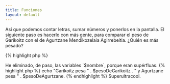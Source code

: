 ```yaml
---
title: Funciones
layout: default
---
```


Así que podemos contar letras, sumar números y ponerlos en la pantalla. El siguiente paso es
hacerlo con más gente, para comparar el peso de Garikoitz con el de Agurtzane Mendikozelaia Agirrebeitia.
¿Quién es más pesado?

{% highlight php %}
<?php

// primero Garikoitz

$garikoitz = "Garikoitz Subijana Lertxundi";
$pesoDeGarikoitz = 0;

for ($i = 0; $i < strlen($garikoitz); $i++) {
    $pesoDeGarikoitz = $pesoDeGarikoitz + ord($garikoitz[$i]);
}

echo $garikoitz . ' pesa ' . $pesoDeGarikoitz . ' kg.';

// y ahora Agurtzane

$agurtzane = "Agurtzane Mendikozelaia Agirrebeitia";
$pesoDeAgurtzane = 0;

for ($i = 0; $i < strlen($agurtzane); $i++) {
    $pesoDeAgurtzane = $pesoDeAgurtzane + ord($agurtzane[$i]);
}

echo $agurtzane . ' pesa ' . $pesoDeAgurtzane . ' kg.';

{% endhighlight %}

Esto no es buena práctica, por motivos obvios. Estamos comparando a dos personas, pero ¿qué
pasa cuando tengamos diez? No podemos copiar y pegar el mismo código cada vez que queramos añadir
una persona. ¡Necesitamos una función!

## Segunda mano

Cuando escribimos programas nos encontramos con pequeños problemas que tenemos que nresolver una y otra vez,
y pronto nos cansaremos de repetir el mismo trozo de código una y otra vez. Por suerte, podemos extraer
las partes comunes de un trozo de código, ponerlas en lugar común, y simplemente hacer referencia a ese
lugar común cuando queramos realizar la operación de nuevo. En nuestro caso, el bucle `for` y la sentencia
`echo` son idénticas en ambas secciones del programa: lo único que cambia es el nombre de cada persona.

Vamos a crear una función: un bloque de código que puede recibir datos, realiza una serie de operaciones (probablemte
usando esos datos que ha recibido) y devuelve (opcionalmente) un valor. Las funciones reciben nombres distintos
en distintos lenguages de programación. En C/C++, PHP JavaScript o Python se llaman simplemente funciones, pero
en Java sólo existen  *métodos*, en Lisp además de funciones hay *expresiones lambda*, Pascal y Delphi tienen
también *procedimiento* y otros programas tiene subrutinas. La idea siempre es la misma: reutilizar código
para no escribir siempre lo mismo, reduciendo el tamaño del programa y la probabilidad de cometer errores.

## Redundantemente

Si miramos el código de arriba de nuevo podemos ver que `$garikoitz` y `$agurtzane`, las variables, tienen el
mismo papel (almacenar el nombre de la persona), al igual que `$pesoDeGarikoitz` y `$pesoDeAgurtzane` (almacenar el 
peso total). Empecemos por homogeneizar un poco el código, reemplazando el nombre de las variables que almacenan 
el nombre y el peso pero con otras iguales para ambas secciones:

{% highlight php %}
<?php

// primero Garikoitz

$nombre = "Garikoitz Subijana Lertxundi";
$peso = 0;

for ($i = 0; $i < strlen($nombre); $i++) {
    $peso = $peso + ord($nombre[$i]);
}

echo $nombre . ' pesa ' . $peso . ' kg.';

// y ahora Agurtzane

$nombre = "Agurtzane Mendikozelaia Agirrebeitia";
$peso = 0;

for ($i = 0; $i < strlen($nombre); $i++) {
    $peso = $peso + ord($nombre[$i]);
}

echo $nombre . ' pesa ' . $peso . ' kg.';

{% endhighlight %}

Ahora las dos secciones del programa, para ambas personas, sólo difieren en el valor de la variable `$nombre`.
Estamos listos para crear una función que contenga en resto del programa:


{% highlight php %}
<?php

// nuestra función
function peso()
{
    $peso = 0;

    for ($i = 0; $i < strlen($nombre); $i++) {
        $peso = $peso + ord($nombre[$i]);
    }

    echo $nombre . ' pesa ' . $peso . ' kg.';
}

// primero Garikoitz
$nombre = "Garikoitz Subijana Lertxundi";

// y ahora Agurtzane
$nombre = "Agurtzane Mendikozelaia Agirrebeitia";

{% endhighlight %}

Ahora mismo este programa no hace nada, porque el código que ponemos dentro de las funciones no se
ejecuta mientras no llamemos a la función. En nuestro caso, tenemos que llamar a `peso()` dos veces:

{% highlight php %}
<?php

// nuestra función
function peso()
{
    $peso = 0;

    for ($i = 0; $i < strlen($nombre); $i++) {
        $peso = $peso + ord($nombre[$i]);
    }

    echo $nombre . ' pesa ' . $peso . ' kg.';
}

// primero Garikoitz
$nombre = "Garikoitz Subijana Lertxundi";
peso();

// y ahora Agurtzane
$nombre = "Agurtzane Mendikozelaia Agirrebeitia";
peso();

{% endhighlight %}

Pero esto todavía no es suficiente; dentro de la función `peso()` estamos usando la variable `$nombre`, pero
las funciones tienen su propio *ámbito*, lo que significa que no saben qué sucede a su alrededor. La variable
`$nombre` está definida fuera de la función `peso()`, y por lo tanto no podemos usarla dentro. Literalmente,
`peso()` no tiene ni idea de quiénes son Garikoitz y Agurtzane.

La mejor forma de decirle a `peso()` que calcule el peso de una persona es diciéndole quién es la persona.
Las funciones aceptan **parámetros de entrada**, que se pueden *pasar* a la función poniéndolos dentro de los 
paréntesis que se usan en la llamada.

{% highlight php %}
<?php

// nuestra función
function peso()
{
    $peso = 0;

    for ($i = 0; $i < strlen($nombre); $i++) {
        $peso = $peso + ord($nombre[$i]);
    }

    echo $nombre . ' pesa ' . $peso . ' kg.';
}

// primero Garikoitz
$nombre = "Garikoitz Subijana Lertxundi";
peso($nombre);

// y ahora Agurtzane
$nombre = "Agurtzane Mendikozelaia Agirrebeitia";
peso($nombre);

{% endhighlight %}

Peeeeeeero eso aún no arregla el programa. Cuando definimos la función, tenemos que especificar los parámetros que
acepta:

{% highlight php %}
<?php

// nuestra función
function peso($nombre)
{
    $peso = 0;

    for ($i = 0; $i < strlen($nombre); $i++) {
        $peso = $peso + ord($nombre[$i]);
    }

    echo $nombre . ' pesa ' . $peso . ' kg.';
}

// primero Garikoitz
$nombre = "Garikoitz Subijana Lertxundi";
peso($nombre);

// y ahora Agurtzane
$nombre = "Agurtzane Mendikozelaia Agirrebeitia";
peso($nombre);

{% endhighlight %}

Ten en cuenta que llamar a las variables de abajo `$nombre` y al parámetro de la función también `$nombre` no
es necesario. Lo que importa en realidad es el orden de los parámetros:

{% highlight php %}
<?php

// nuestra función
function f($primero, $segundo)
{
    echo $primero . ' ' . $segundo;
}

$mi_nombre = "Koldobika";
$mis_apellidos = "Guridi Elkorobarrutia";

f($mi_nombre, $mis_apellidos);
{% endhighlight %}

En este ejemplo, cuando llamamos a la función `f()` le pasamos el valor de `$mi_nombre` primero y el de
`$mis_apellidos` después. En la definición de la función hemos declarado dos argumentos, `$primero` y `$segundo`.
Cuando la función es llamada, el primer parámetro, `$primero`, recibe el valor de `$mi_nombre`, y el segundo parámetro,
`$segundo`, recibe el valor de `$mis_apellidos`.

Lo mismo ocurre con la funciópn `peso()` y el parámetro `$nombre`: cada vez que llamemos a `peso()`, su parámetro 
`$nombre` va a almacenar el valor de la variable `$nombre` que usamos en la llamada, va a ejecutar el bucle 
`for` usando ese valor, y va a imprimir el nombre de la persona y su peso:

## Valores de retonno

Estoy pensando que nuestra función `peso()`, a pesar de ser pequeña, hace demasiado: calcula el peso *y lo imprime*.
Es lógico pensar que no siempre vamos a querer imprimir el peso, o igual lo queremos imprimir de otra forma. Es 
muy importante limitar las responsabilidades de las funciones que creemos, porque las funciones que hacen muchas 
cosas tienen a  producir problemas más adelante, cuando nuestro programa evoluciona.

Si tenemos una función llamada `peso()`, probablemente queremos que calcule el peso y nada más. Ya nos encargamos
nosotros de imprimirlo, si es necesario. O podemos crear otra función que lo imprima, si vemos que estamos 
imprimiendo pesos continuamente, como los cárteles de la droga.

{% highlight php %}
<?php

// nuestra función
function peso($nombre)
{
    $peso = 0;

    for ($i = 0; $i < strlen($nombre); $i++) {
        $peso = $peso + ord($nombre[$i]);
    }

    return $peso;
}

// primero Garikoitz
$pesoDeGarikoitz = peso("Garikoitz Subijana Lertxundi");

// y ahora Agurtzane
$pesoDeAgurtzane = peso("Agurtzane Mendikozelaia Agirrebeitia");

{% endhighlight %}

Dentro de la función podemos usar el comando `return` para que la función devuelva un valor. A la hora de la llamada, 
podemos usar la función como si fuese un valor, y asignarlo a variables. Ahora tenemos el peso de ambas
personas en dos variables, y podemos imprimir ambos valores a nuestra manera:

> He eliminado, de paso, las variables `$nombre`, porque eran supérfluas.

{% highlight php %}
echo "Garikoitz pesa " . $pesoDeGarikoitz . " y Agurtzane pesa " . $pesoDeAgurtzane.
{% endhighlight %}

Superultracool.
